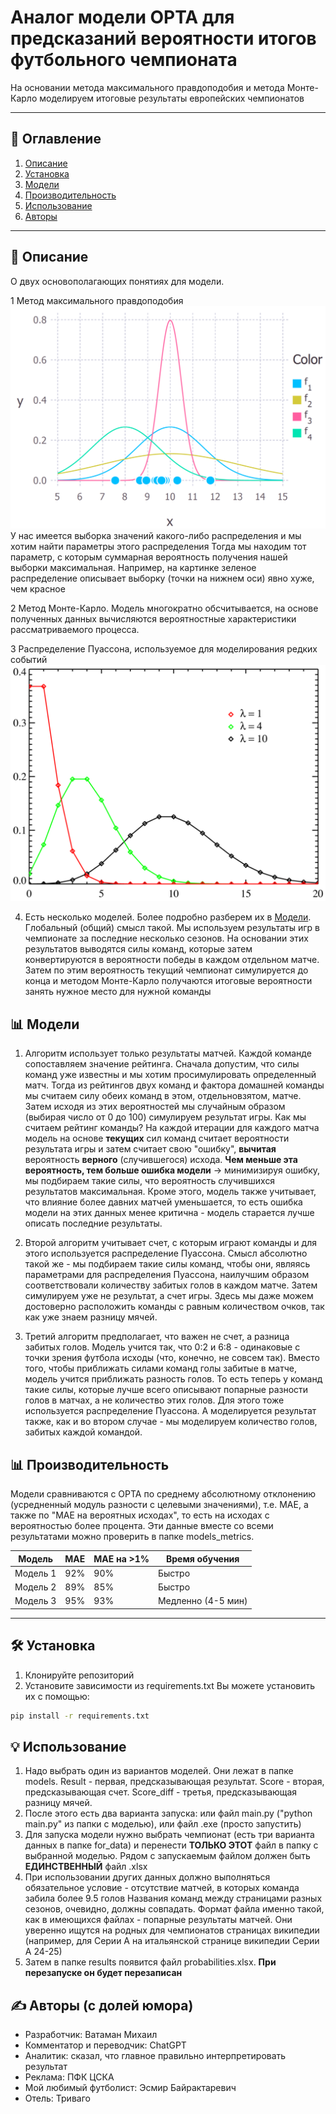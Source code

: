 # Аналог модели OPTA для предсказаний вероятности итогов футбольного чемпионата
На основании метода максимального правдоподобия и метода Монте-Карло моделируем итоговые результаты европейских чемпионатов

---

## 📌 Оглавление
1. [Описание](#описание)
2. [Установка](#установка)
3. [Модели](#модели)
4. [Производительность](#производительность)
5. [Использование](#использование)
6. [Авторы](#авторы)

---

## <a name="описание">📖 Описание
О двух основополагающих понятиях для модели.
   
1 Метод максимального правдоподобия
![Метод максимального правдоподобия](images/MMP_for_README.png)
У нас имеется выборка значений какого-либо распределения и мы хотим найти параметры этого распределения
Тогда мы находим тот параметр, с которым суммарная вероятность получения нашей выборки максимальная.
Например, на картинке зеленое распределение описывает выборку (точки на нижнем оси) явно хуже, чем красное

2 Метод Монте-Карло. Модель многократно обсчитывается, на основе полученных данных вычисляются вероятностные характеристики рассматриваемого процесса.

3 Распределение Пуассона, используемое для моделирования редких событий
![Распределение Пуассона с разными параметрами](images/Poasson_dist.png)

4. Есть несколько моделей. Более подробно разберем их в [Модели](#Модели). Глобальный (общий) смысл такой. Мы используем результаты игр в чемпионате за последние несколько сезонов. На основании этих результатов выводятся силы команд, которые затем конвертируются в вероятности победы в каждом отдельном матче. Затем по этим вероятность текущий чемпионат симулируется до конца и методом Монте-Карло получаются итоговые вероятности занять нужное место для нужной команды

## <a name="модели">📊 Модели
1. Алгоритм использует только результаты матчей. Каждой команде сопоставляем значение рейтинга. Сначала допустим, что силы команд уже известны и мы хотим просимулировать определенный матч. Тогда из рейтингов двух команд и фактора домашней команды мы считаем силу обеих команд в этом, отдельновзятом, матче. Затем исходя из этих вероятностей мы случайным образом (выбирая число от 0 до 100) симулируем результат игры. 
Как мы считаем рейтинг команды? На каждой итерации для каждого матча модель на основе **текущих** сил команд считает вероятности результата игры и затем считает свою "ошибку", **вычитая** вероятность **верного** (случившегося) исхода. **Чем меньше эта вероятность, тем больше ошибка модели** -> минимизируя ошибку, мы подбираем такие силы, что вероятность случившихся результатов максимальная. Кроме этого, модель также учитывает, что влияние более давних матчей уменьшается, то есть ошибка модели на этих данных менее критична - модель старается лучше описать последние результаты.

2. Второй алгоритм учитывает счет, с которым играют команды и для этого используется распределение Пуассона. Смысл абсолютно такой же - мы подбираем такие силы команд, чтобы они, являясь параметрами для распределения Пуассона, наилучшим образом соответствовали количеству забитых голов в каждом матче. Затем симулируем уже не результат, а счет игры. Здесь мы даже можем достоверно расположить команды с равным количеством очков, так как уже знаем разницу мячей.

3. Третий алгоритм предполагает, что важен не счет, а разница забитых голов. Модель учится так, что 0:2 и 6:8 - одинаковые с точки зрения футбола исходы (что, конечно, не совсем так). Вместо того, чтобы приближать силами команд голы забитые в матче, модель учится приближать разность голов. То есть теперь у команд такие силы, которые лучше всего описывают попарные разности голов в матчах, а не количество этих голов. Для этого тоже используется распределение Пуассона. А моделируется результат также, как и во втором случае - мы моделируем количество голов, забитых каждой командой.

## <a name="производительность">📊 Производительность
Модели сравниваются с OPTA по среднему абсолютному отклонению (усредненный модуль разности с целевыми значениями), т.е. MAE, а также по "MAE на вероятных исходах", то есть на исходах с вероятностью более процента. Эти данные вместе со всеми результатами можно проверить в папке models_metrics.

| Модель       | MAE     | MAE на >1%   | Время обучения     |
|--------------|---------|--------------|--------------------|
| Модель 1     | 92%     | 90%          | Быстро             |
| Модель 2     | 89%     | 85%          | Быстро             |
| Модель 3     | 95%     | 93%          | Медленно (4-5 мин) |

---
## <a name="установка">🛠 Установка
1. Клонируйте репозиторий
2. Установите зависимости из requirements.txt
Вы можете установить их с помощью:
```bash
pip install -r requirements.txt
```

## <a name="использование">💡 Использование
1. Надо выбрать один из вариантов моделей. Они лежат в папке models. Result - первая, предсказывающая результат. Score - вторая, предсказывающая счет. Score_diff - третья, предсказывающая разницу мячей. 
1. После этого есть два варианта запуска: или файл main.py ("python main.py" из папки с моделью), или файл .exe (просто запустить)
2. Для запуска модели нужно выбрать чемпионат (есть три варианта данных в папке for_data) и перенести **ТОЛЬКО ЭТОТ** файл в папку с выбранной моделью.
Рядом с запускаемым файлом должен быть **ЕДИНСТВЕННЫЙ** файл .xlsx
3. При использовании других данных должно выполняться обязательное условие - отсутствие матчей, в которых команда забила более 9.5 голов
Названия команд между страницами разных сезонов, очевидно, должны совпадать. Формат файла именно такой, как в имеющихся файлах - попарные результаты матчей.
Они уверенно ищутся на родных для чемпионатов страницах википедии (например, для Серии А на итальянской странице википедии Серии А 24-25)
4. Затем в папке results появится файл probabilities.xlsx. **При перезапуске он будет перезаписан**

## <a name="авторы">✍️ Авторы (с долей юмора)
- Разработчик: Ватаман Михаил
- Комментатор и переводчик: ChatGPT
- Аналитик: сказал, что главное правильно интерпретировать результат
- Реклама: ПФК ЦСКА
- Мой любимый футболист: Эсмир Байрактаревич
- Отель: Триваго 
